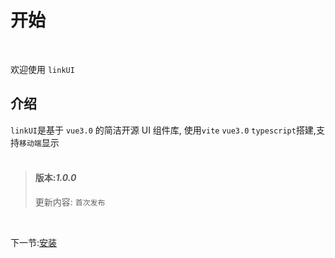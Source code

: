 # 开始

<br>

欢迎使用 `linkUI`
<br>

## 介绍

`linkUI`是基于 `vue3.0` 的简洁开源 UI 组件库, 使用`vite` `vue3.0` `typescript`搭建,支持`移动端`显示
<br>
<br>
> #### 版本:**_1.0.0_**
>
>  更新内容: `首次发布`


<br>

下一节:[安装](#/doc/install)

